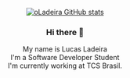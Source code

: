 <div align="center"/>

[![oLadeira GitHub stats](https://github-readme-stats.vercel.app/api?username=oLadeira&count_private=true&show_icons=true&theme=tokyonight&hide=prs,contribs)](https://github.com/oLadeira/github-readme-stats)
     
### Hi there 👋

My name is Lucas Ladeira
<br/>I'm a Software Developer Student
<br/>I'm currently working at TCS Brasil.

<!--
**oLadeira/oLadeira** is a ✨ _special_ ✨ repository because its `README.md` (this file) appears on your GitHub profile.

Here are some ideas to get you started:

- 🔭 I’m currently working on ...
- 🌱 I’m currently learning ...
- 👯 I’m looking to collaborate on ...
- 🤔 I’m looking for help with ...
- 💬 Ask me about ...
- 📫 How to reach me: ...
- 😄 Pronouns: ...
- ⚡ Fun fact: ...
-->
